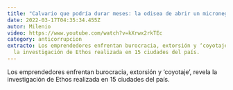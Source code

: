 ```yaml
---
title: "Calvario que podría durar meses: la odisea de abrir un micronegocio en México"
date: 2022-03-17T04:35:34.455Z
autor: Milenio
video: https://www.youtube.com/watch?v=kXrwx2rkTEc
category: anticorrupcion
extracto: Los emprendedores enfrentan burocracia, extorsión y ‘coyotaje’, revela
  la investigación de Ethos realizada en 15 ciudades del país.
---
```

Los emprendedores enfrentan burocracia, extorsión y ‘coyotaje’, revela la investigación de Ethos realizada en 15 ciudades del país.